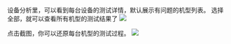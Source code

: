 设备分析里，可以看到每台设备的测试详情，默认展示有问题的机型列表。
选择全部，就可以查看所有机型的测试结果了
![](//mccdn.qcloud.com/static/img/c45df26d2f6b473a82edbf43e47c3fe0/image.png)

点击截图，你可以还原每台机型的测试过程。
![](//mccdn.qcloud.com/static/img/835a19a810b61c851c78ec356120c4d0/image.png)